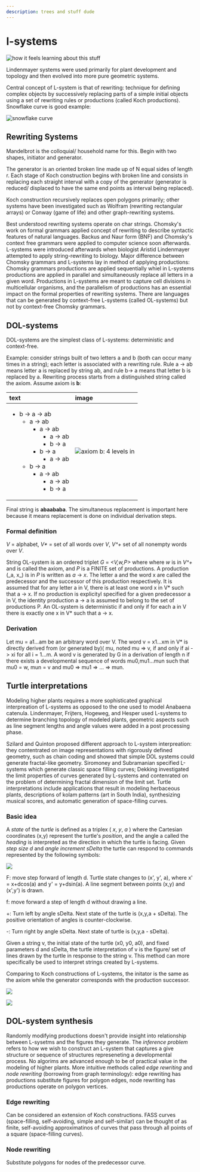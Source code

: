 ```yaml
---
description: trees and stuff dude
---
```


# l-systems

![how it feels learning about this stuff](../.gitbook/assets/image%20%2811%29.png)

Lindenmayer systems were used primarily for plant development and topology and then evolved into more pure geometric systems.

Central concept of L-system is that of rewriting: technique for defining complex objects by successively replacing parts of a simple initial objects using a set of rewriting rules or productions \(called Koch productions\). Snowflake curve is good example:

![snowflake curve](../.gitbook/assets/image%20%2810%29.png)

## Rewriting Systems

Mandelbrot is the colloquial/ household name for this. Begin with two shapes, initiator and generator.

The generator is an oriented broken line made up of N equal sides of length r. Each stage of Koch construction begins with broken line and consists in replacing each straight interval with a copy of the generator \(generator is reduced/ displaced to have the same end points as interval being replaced\).

Koch construction recursively replaces open polygons primarily; other systems have been investigated such as Wolfram \(rewriting rectangular arrays\) or Conway \(game of life\) and other graph-rewriting systems.

Best understood rewriting systems operate on char strings. Chomsky's work on formal grammars applied concept of rewriting to describe syntactic features of natural languages. Backus and Naur form \(BNF\) and Chomsky's context free grammars were applied to computer science soon afterwards. L-systems were introduced afterwards when biologist Aristid Lindenmayer attempted to apply string-rewriting to biology. Major difference between Chomsky grammars and L-systems lay in method of applying productions: Chomsky grammars productions are applied sequentially whiel in L-systems productions are applied in parallel and simultaneously replace all letters in a given word. Productions in L-systems are meant to capture cell divisions in multicellular organisms, and the parallelism of productions has an essential impact on the formal properties of rewriting systems. There are languages that can be generated by context-free L-systems \(called OL-systems\) but not by context-free Chomsky grammars.

## DOL-systems

DOL-systems are the simplest class of L-systems: deterministic and context-free.

Example: consider strings built of two letters a and b \(both can occur many times in a string\); each letter is associated with a rewriting rule. Rule a -&gt; ab means letter a is replaced by string ab, and rule b-&gt; a means that letter b is replaced by a. Rewriting process starts from a distinguished string called the axiom. Assume axiom is **b**:

<table>
  <thead>
    <tr>
      <th style="text-align:left">text</th>
      <th style="text-align:left">image</th>
    </tr>
  </thead>
  <tbody>
    <tr>
      <td style="text-align:left">
        <p></p>
        <ul>
          <li>b -&gt; a -&gt; ab
            <ul>
              <li>a -&gt; ab
                <ul>
                  <li>a -&gt; ab
                    <ul>
                      <li>a -&gt; ab</li>
                      <li>b -&gt; a</li>
                    </ul>
                  </li>
                  <li>b -&gt; a
                    <ul>
                      <li>a -&gt; ab</li>
                    </ul>
                  </li>
                </ul>
              </li>
              <li>b -&gt; a
                <ul>
                  <li>a -&gt; ab
                    <ul>
                      <li>a -&gt; ab</li>
                      <li>b -&gt; a</li>
                    </ul>
                  </li>
                </ul>
              </li>
            </ul>
          </li>
        </ul>
      </td>
      <td style="text-align:left">
        <img src="../.gitbook/assets/image (13).png" alt="axiom b: 4 levels in"
        />
      </td>
    </tr>
  </tbody>
</table>

Final string is **abaababa**. The simultaneous replacement is important here because it means replacement is done on individual derivation steps.

### Formal definition

_V_ = alphabet, _V\*_ = set of all words over _V_, _V^+_ set of all nonempty words over _V_. 

String OL-system is an ordered triplet _G_ = _&lt;V,w,P&gt;_ where where _w_ is in _V^+_ and is called the axiom, and _P_ is a FINITE set of productions. A production \(\_a, x\_\) is in _P_ is written as _a_ -&gt; _x_. The letter a and the word x are called the predecessor and the successor of this production respectively. It is assumed that for any letter a in V, there is at least one word x in V\* such that a -&gt; x. If no production is explicityl specified for a given predecessor a in V, the identity production a -&gt; a is assumed to belong to the set of productions P. An OL-system is deterministic if and only if for each a in V there is exactly one x in V\* such that a -&gt; x.

### Derivation

Let mu = a1...am be an arbitrary word over V. The word v = x1...xm in V\* is directly derived from \(or generated by\)\( mu, noted mu =&gt; v, if and only if ai -&gt; xi for all i = 1...m. A word v is generated by G in a derivation of length n if there exists a developmental sequence of words mu0,mu1...mun such that mu0 = w, mun = v and mu0 =&gt; mu1 =&gt; ... =&gt; mun.

## Turtle interpretations

Modeling higher plants requires a more sophisticated graphical interpreation of L-systems as opposed to the one used to model Anabaena catenula. Lindenmayer, Frijters, Hogeweg, and Hesper used L-systems to determine branching topology of modeled plants, geometric aspects such as line segment lengths and angle values were added in a post processing phase.

Szilard and Quinton proposed different approach to L-system interpreation: they contentrated on image representations with rigorously defined geometry, such as chain coding and showed that simple DOL systems could generate fractal-like geometry. Siromoney and Subramanian specified L-systems which generate classic space filling curves; Dekking investigated the limit properties of curves generated by L-systems and contenrated on the problem of determining fractal dimension of the limit set. Turtle interpretations include applications that result in modeling herbaceous plants, descriptions of kolam patterns \(art in South India\), synthesizing musical scores, and automatic generation of space-filling curves.

### Basic idea

A _state_ of the _turtle_ is defined as a triplex \( _x_, _y_, _a_ \) where the Cartesian coordinates \(x,y\) represent the turtle's _position_, and the angle a called the _heading_ is interpreted as the direction in which the turtle is facing. Given _step size d_ and _angle increment sDelta_ the turtle can respond to commands represented by the following symbols:

![](../.gitbook/assets/image%20%284%29.png)

F: move step forward of length d. Turtle state changes to \(x', y', a\), where x' = x+dcos\(a\) and y' = y+dsin\(a\). A line segment between points \(x,y\) and \(x',y'\) is drawn.

f: move forward a step of length d without drawing a line.

+: Turn left by angle sDelta. Next state of the turtle is \(x,y,a + sDelta\). The positive orientation of angles is counter-clockwise.

-: Turn right by angle sDelta. Next state of turtle is \(x,y,a - sDelta\).

Given a string v, the initial state of the turtle \(x0, y0, a0\), and fixed parameters d and sDelta, the turtle interpretation of v is the figure/ set of lines drawn by the turtle in response to the string v. This method can more specifically be used to interpret strings created by L-systems.

Comparing to Koch constructions of L-systems, the initator is the same as the axiom while the generator corresponds with the production successor.

![](../.gitbook/assets/image%20%283%29.png)

![](../.gitbook/assets/image%20%289%29.png)

## DOL-system synthesis

Randomly modifying productions doesn't provide insight into relationship between L-sysetms and the figures they generate. The _inference problem_ refers to how we wish to construct an L-system that captures a give structure or sequence of structures represeneting a developmental process. No algorims are advanced enough to be of practical value in the modeling of higher plants. More intuitive methods called _edge rewriting_ and _node rewriting_ \(borrowing from graph terminology\): edge rewriting has productions substitute figures for polygon edges, node rewriting has productions operate on polygon vertices.

### Edge rewriting

Can be considered an extension of Koch constructions. FASS curves \(space-filling, self-avoiding, simple and self-similar\) can be thought of as finite, self-avoiding approximatinos of curves that pass through all points of a square \(space-filling curves\).

### Node rewriting

Substitute polygons for nodes of the predecessor curve.


